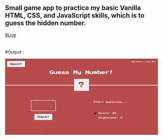 ## Small game app to practice my basic Vanilla HTML, CSS, and JavaScript skills, which is to guess the hidden number.

[#Live](https://guess-the-correct-number-game.netlify.app/)

#

#Output : 

![](./guess-the-number.jpg)